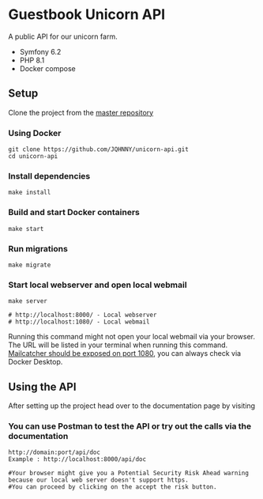 # Guestbook Unicorn API
A public API for our unicorn farm.
- Symfony 6.2
- PHP 8.1
- Docker compose

## Setup

Clone the project from the [master repository](https://github.com/JQHNNY/unicorn-api)
### Using Docker
````
git clone https://github.com/JQHNNY/unicorn-api.git
cd unicorn-api
````
### Install dependencies
````
make install
````

### Build and start Docker containers

````
make start
````

### Run migrations
````
make migrate
````

### Start local webserver and open local webmail
````
make server

# http://localhost:8000/ - Local webserver
# http://localhost:1080/ - Local webmail
````
Running this command might not open your local webmail via your browser. The URL will be listed in your terminal when running this command.
[Mailcatcher should be exposed on port 1080](https://symfony.com/doc/current/setup/symfony_server.html#docker-integration), you can always check via Docker Desktop.



## Using the API

After setting up the project head over to the documentation page by visiting
### You can use Postman to test the API or try out the calls via the documentation
````
http://domain:port/api/doc 
Example : http://localhost:8000/api/doc 

#Your browser might give you a Potential Security Risk Ahead warning because our local web server doesn't support https.
#You can proceed by clicking on the accept the risk button.
````

